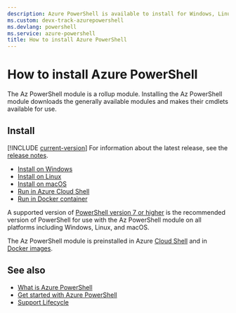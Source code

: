 ```yaml
---
description: Azure PowerShell is available to install for Windows, Linux, and macOS. It can also be run from Azure Cloud Shell and in a Docker container.
ms.custom: devx-track-azurepowershell
ms.devlang: powershell
ms.service: azure-powershell
title: How to install Azure PowerShell
---
```


# How to install Azure PowerShell

The Az PowerShell module is a rollup module. Installing the Az PowerShell module downloads the
generally available modules and makes their cmdlets available for use.

## Install

[!INCLUDE [current-version](../includes/current-version.md)] For information about the latest
release, see the [release notes](release-notes-azureps.md).

- [Install on Windows](install-azps-windows.md)
- [Install on Linux](install-azps-linux.md)
- [Install on macOS](install-azps-macos.md)
- [Run in Azure Cloud Shell](https://shell.azure.com/)
- [Run in Docker container](azureps-in-docker.md)

A supported version of
[PowerShell version 7 or higher](/powershell/scripting/install/installing-powershell-on-windows) is
the recommended version of PowerShell for use with the Az PowerShell module on all platforms
including Windows, Linux, and macOS.

The Az PowerShell module is preinstalled in Azure [Cloud Shell](/azure/cloud-shell/overview) and in
[Docker images](azureps-in-docker.md).

## See also

- [What is Azure PowerShell](what-is-azure-powershell.md)
- [Get started with Azure PowerShell](get-started-azureps.md)
- [Support Lifecycle](azureps-support-lifecycle.md)
